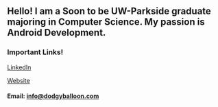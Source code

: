 ## Hello! I am a Soon to be UW-Parkside graduate majoring in Computer Science. My passion is Android Development.

### Important Links!

[LinkedIn]   

[Website] 

#### Email: info@dodgyballoon.com

[Website]: https://dodgyballoon.com
[LinkedIn]: https://www.linkedin.com/in/adam-dodson001/
